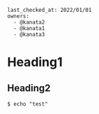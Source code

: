 ````esa-freshness-patroller
last_checked_at: 2022/01/01
owners:
  - @kanata2
  - @kanata1
  - @kanata3
````

# Heading1

## Heading2

```
$ echo "test"
```
